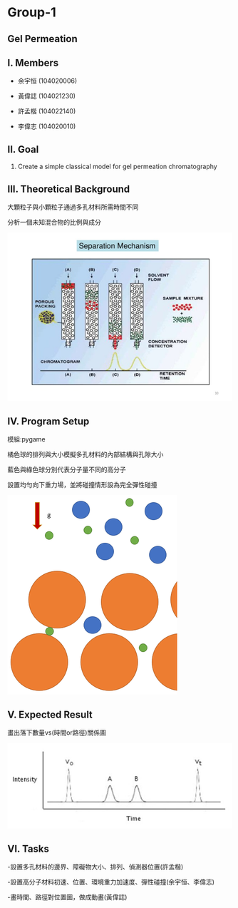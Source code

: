 # **Group-1**

## **Gel Permeation**

## **I. Members**

- 余宇恒 (104020006)

- 黃偉誌 (104021230)

- 許孟楷 (104022140)

- 李偉志 (104020010)

## **II. Goal**

1. Create a simple classical model for gel permeation chromatography

## **III. Theoretical Background**

大顆粒子與小顆粒子通過多孔材料所需時間不同

分析一個未知混合物的比例與成分

![pic](./gel.jpg)

## **IV. Program Setup**

模組:pygame

橘色球的排列與大小模擬多孔材料的內部結構與孔隙大小

藍色與綠色球分別代表分子量不同的高分子

設置均勻向下重力場，並將碰撞情形設為完全彈性碰撞

![pic](./permeation.PNG)

## **V. Expected Result**

畫出落下數量vs(時間or路徑)關係圖

![pic](./result.jpg)


## **VI. Tasks**

-設置多孔材料的邊界、障礙物大小、排列、偵測器位置(許孟楷)

-設置高分子材料初速、位置、環境重力加速度、彈性碰撞(余宇恒、李偉志)

-畫時間、路徑對位置圖，做成動畫(黃偉誌)
